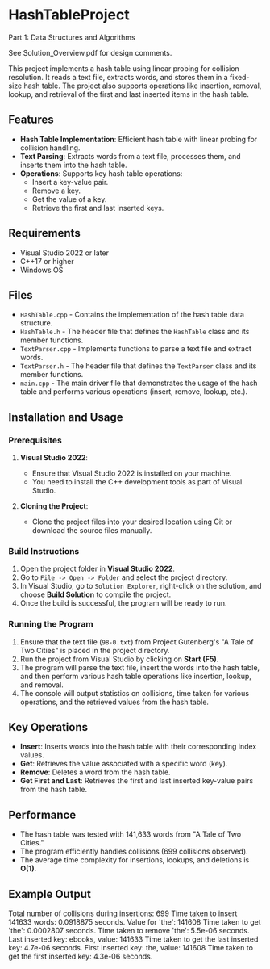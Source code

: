 # HashTableProject
Part 1: Data Structures and Algorithms

See Solution_Overview.pdf for design comments.

This project implements a hash table using linear probing for collision resolution. It reads a text file, extracts words, and stores them in a fixed-size hash table. The project also supports operations like insertion, removal, lookup, and retrieval of the first and last inserted items in the hash table.

## Features

- **Hash Table Implementation**: Efficient hash table with linear probing for collision handling.
- **Text Parsing**: Extracts words from a text file, processes them, and inserts them into the hash table.
- **Operations**: Supports key hash table operations:
  - Insert a key-value pair.
  - Remove a key.
  - Get the value of a key.
  - Retrieve the first and last inserted keys.

## Requirements

- Visual Studio 2022 or later
- C++17 or higher
- Windows OS

## Files

- `HashTable.cpp` - Contains the implementation of the hash table data structure.
- `HashTable.h` - The header file that defines the `HashTable` class and its member functions.
- `TextParser.cpp` - Implements functions to parse a text file and extract words.
- `TextParser.h` - The header file that defines the `TextParser` class and its member functions.
- `main.cpp` - The main driver file that demonstrates the usage of the hash table and performs various operations (insert, remove, lookup, etc.).

## Installation and Usage

### Prerequisites

1. **Visual Studio 2022**:
   - Ensure that Visual Studio 2022 is installed on your machine.
   - You need to install the C++ development tools as part of Visual Studio.

2. **Cloning the Project**:
   - Clone the project files into your desired location using Git or download the source files manually.

### Build Instructions

1. Open the project folder in **Visual Studio 2022**.
2. Go to `File -> Open -> Folder` and select the project directory.
3. In Visual Studio, go to `Solution Explorer`, right-click on the solution, and choose **Build Solution** to compile the project.
4. Once the build is successful, the program will be ready to run.

### Running the Program

1. Ensure that the text file (`98-0.txt`) from Project Gutenberg's "A Tale of Two Cities" is placed in the project directory.
2. Run the project from Visual Studio by clicking on **Start (F5)**.
3. The program will parse the text file, insert the words into the hash table, and then perform various hash table operations like insertion, lookup, and removal.
4. The console will output statistics on collisions, time taken for various operations, and the retrieved values from the hash table.

## Key Operations

- **Insert**: Inserts words into the hash table with their corresponding index values.
- **Get**: Retrieves the value associated with a specific word (key).
- **Remove**: Deletes a word from the hash table.
- **Get First and Last**: Retrieves the first and last inserted key-value pairs from the hash table.

## Performance

- The hash table was tested with 141,633 words from "A Tale of Two Cities."
- The program efficiently handles collisions (699 collisions observed).
- The average time complexity for insertions, lookups, and deletions is **O(1)**.

## Example Output
Total number of collisions during insertions: 699 
Time taken to insert 141633 words: 0.0918875 seconds. 
Value for 'the': 141608 Time taken to get 'the': 0.0002807 seconds. 
Time taken to remove 'the': 5.5e-06 seconds. 
Last inserted key: ebooks, value: 141633 
Time taken to get the last inserted key: 4.7e-06 seconds. 
First inserted key: the, value: 141608 
Time taken to get the first inserted key: 4.3e-06 seconds.
